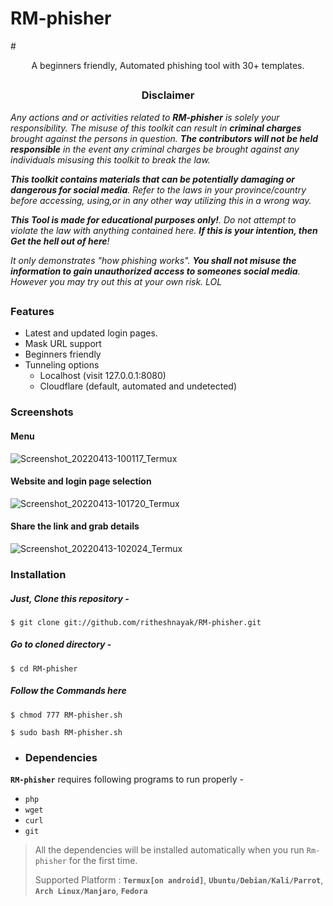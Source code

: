 # RM-phisher

#<p align="center">A beginners friendly, Automated phishing tool with 30+ templates.</p>

##

<h3><p align="center">Disclaimer</p></h3>

<i>Any actions and or activities related to <b>RM-phisher</b> is solely your responsibility. The misuse of this toolkit can result in <b>criminal charges</b> brought against the persons in question. <b>The contributors will not be held responsible</b> in the event any criminal charges be brought against any individuals misusing this toolkit to break the law.

<b>This toolkit contains materials that can be potentially damaging or dangerous for social media</b>. Refer to the laws in your province/country before accessing, using,or in any other way utilizing this in a wrong way.

<b>This Tool is made for educational purposes only!</b>. Do not attempt to violate the law with anything contained here. <b>If this is your intention, then Get the hell out of here</b>!

It only demonstrates "how phishing works". <b>You shall not misuse the information to gain unauthorized access to someones social media</b>. However you may try out this at your own risk. LOL</i>

##



### Features

- Latest and updated login pages.
- Mask URL support 
- Beginners friendly
- Tunneling options
  - Localhost (visit 127.0.0.1:8080)
  - Cloudflare (default, automated and undetected)

### Screenshots 
#### Menu
![Screenshot_20220413-100117_Termux](https://i.imgur.com/p2pi0yk.jpg)
#### Website and login page selection
![Screenshot_20220413-101720_Termux](https://i.imgur.com/rnbpnY7.jpg)
#### Share the link and grab details
![Screenshot_20220413-102024_Termux](https://i.imgur.com/NFGsvn3.jpg)



### Installation

##### Just, Clone this repository -
```
$ git clone git://github.com/ritheshnayak/RM-phisher.git
```

##### Go to cloned directory -
```
$ cd RM-phisher
```

##### Follow the Commands here
```
$ chmod 777 RM-phisher.sh

$ sudo bash RM-phisher.sh
```
- ### Dependencies

**`RM-phisher`** requires following programs to run properly - 
- `php`
- `wget`
- `curl`
- `git`

> All the dependencies will be installed automatically when you run `Rm-phisher` for the first time.
>
> Supported Platform : **`Termux[on android]`**, **`Ubuntu/Debian/Kali/Parrot`**, **`Arch Linux/Manjaro`**, **`Fedora`**
